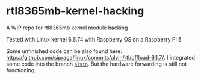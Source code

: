 # rtl8365mb-kernel-hacking
A WIP repo for rtl8365mb kernel module hacking

Tested with Linux kernel 6.6.74 with Raspberry OS on a Raspberry Pi 5

Some unfinished code can be also found here: https://github.com/sipraga/linux/commits/alvin/rtl/offload-6.1.7/. I integrated some code into the branch [`alvin`](https://github.com/AlbrechtL/rtl8365mb-kernel-hacking/commits/alvin-code/). But the hardware forwarding is still not functioning.
